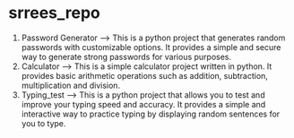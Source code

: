 # srrees_repo
1. Password Generator --> This is a python project that generates random passwords with customizable options. It provides a simple and secure way to generate strong passwords for various purposes.
2. Calculator --> This is a simple calculator project written in python. It provides basic arithmetic operations such as addition, subtraction, multiplication and division.
3. Typing_test --> This is a python project that allows you to test and improve your typing speed and accuracy.  It provides a simple and interactive way to practice typing by displaying random sentences for you to type.
